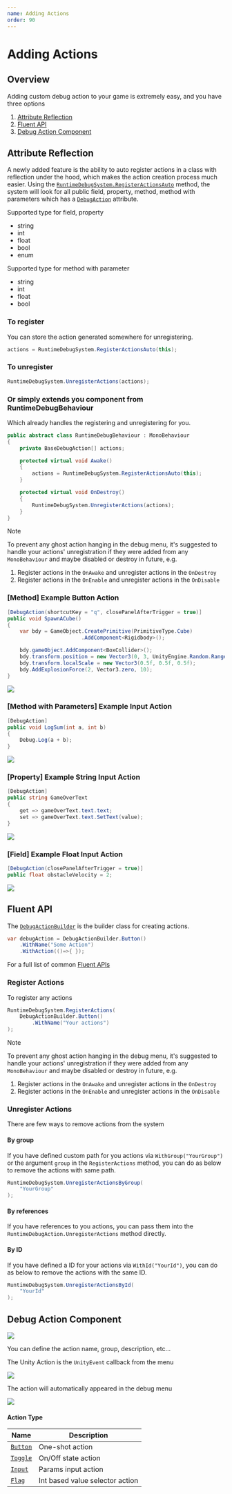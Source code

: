 ```yaml
---
name: Adding Actions
order: 90
---
```


# Adding Actions

## Overview

Adding custom debug action to your game is extremely easy, and you have three options

1. [Attribute Reflection](#attribute-reflection)
2. [Fluent API](#fluent-api)
3. [Debug Action Component](#debug-action-component)

## Attribute Reflection

A newly added feature is the ability to auto register actions in a class with reflection under the hood, which makes the action creation process much easier. Using the [`RuntimeDebugSystem.RegisterActionsAuto`](~/api/BennyKok.RuntimeDebug.Systems.RuntimeDebugSystem.yml#BennyKok_RuntimeDebug_Systems_RuntimeDebugSystem_RegisterActionsAuto_System_Object_System_String_) method, the system will look for all public field, property, method, method with parameters which has a [`DebugAction`](~/api/BennyKok.RuntimeDebug.Attributes.DebugActionAttribute.yml) attribute.

Supported type for field, property
- string
- int
- float
- bool
- enum

Supported type for method with parameter 
- string
- int
- float
- bool

### To register

You can store the action generated somewhere for unregistering.

```csharp
actions = RuntimeDebugSystem.RegisterActionsAuto(this);
```

### To unregister

```csharp
RuntimeDebugSystem.UnregisterActions(actions);
```

### Or simply extends you component from RuntimeDebugBehaviour

Which already handles the registering and unregistering for you.

```csharp
public abstract class RuntimeDebugBehaviour : MonoBehaviour
{
    private BaseDebugAction[] actions;

    protected virtual void Awake()
    {
        actions = RuntimeDebugSystem.RegisterActionsAuto(this);
    }

    protected virtual void OnDestroy()
    {
        RuntimeDebugSystem.UnregisterActions(actions);
    }
}
```

> [!NOTE]
> To prevent any ghost action hanging in the debug menu, it's suggested to handle your actions' unregistration if they were added from any `MonoBehaviour` and maybe disabled or destroy in future, e.g. 
> 1. Register actions in the `OnAwake` and unregister actions in the `OnDestroy`
> 2. Register actions in the `OnEnable` and unregister actions in the `OnDisable`

### [Method] Example Button Action

```csharp
[DebugAction(shortcutKey = "q", closePanelAfterTrigger = true)]
public void SpawnACube()
{
    var bdy = GameObject.CreatePrimitive(PrimitiveType.Cube)
                        .AddComponent<Rigidbody>();

    bdy.gameObject.AddComponent<BoxCollider>();
    bdy.transform.position = new Vector3(0, 3, UnityEngine.Random.Range(-2, 2));
    bdy.transform.localScale = new Vector3(0.5f, 0.5f, 0.5f);
    bdy.AddExplosionForce(2, Vector3.zero, 10);
}
```
![](../../images/2020-12-06-17-40-55.png)

### [Method with Parameters] Example Input Action

```csharp
[DebugAction]
public void LogSum(int a, int b)
{
    Debug.Log(a + b);
}
```

![](../../images/2020-12-06-18-21-48.png)


### [Property] Example String Input Action

```csharp
[DebugAction]
public string GameOverText
{
    get => gameOverText.text.text;
    set => gameOverText.text.SetText(value);
}
```
![](../../images/2020-12-06-17-44-26.png)

### [Field] Example Float Input Action

```csharp
[DebugAction(closePanelAfterTrigger = true)]
public float obstacleVelocity = 2;
```
![](../../images/2020-12-06-17-44-37.png)


## Fluent API

The [`DebugActionBuilder`](~/api/BennyKok.RuntimeDebug.Actions.DebugActionBuilder.yml) is the builder class for creating actions.

```csharp
var debugAction = DebugActionBuilder.Button()
    .WithName("Some Action")
    .WithAction(()=>{ });
```

For a full list of common [Fluent APIs](~/api/BennyKok.RuntimeDebug.Actions.FluentAction-1.yml)

### Register Actions

To register any actions

```csharp
RuntimeDebugSystem.RegisterActions(
    DebugActionBuilder.Button()
        .WithName("Your actions")
);
```
> [!NOTE]
> To prevent any ghost action hanging in the debug menu, it's suggested to handle your actions' unregistration if they were added from any `MonoBehaviour` and maybe disabled or destroy in future, e.g. 
> 1. Register actions in the `OnAwake` and unregister actions in the `OnDestroy`
> 2. Register actions in the `OnEnable` and unregister actions in the `OnDisable`


### Unregister Actions

There are few ways to remove actions from the system

#### By group

If you have defined custom path for you actions via `WithGroup("YourGroup")` or the argument `group` in the `RegisterActions` method, you can do as below to remove the actions with same path.

```csharp
RuntimeDebugSystem.UnregisterActionsByGroup(
    "YourGroup"
);
```

#### By references

If you have references to you actions, you can pass them into the `RuntimeDebugAction.UnregisterActions` method directly.

#### By ID

If you have defined a ID for your actions via `WithId("YourId")`, you can do as below to remove the actions with the same ID.

```csharp
RuntimeDebugSystem.UnregisterActionsById(
    "YourId"
);
```


## Debug Action Component

![](../../images/2020-11-22-14-35-25.png)

You can define the action name, group, description, etc...

The Unity Action is the `UnityEvent` callback from the menu

![](../../images/2020-11-22-14-36-34.png)

The action will automatically appeared in the debug menu

![](../../images/2020-11-22-14-38-47.png)


#### Action Type

| Name | Description |
| ---- | ---- |
| [`Button`](~/api/BennyKok.RuntimeDebug.Actions.DebugActionButton.yml) | One-shot action |
| [`Toggle`](~/api/BennyKok.RuntimeDebug.Actions.DebugActionFlag.yml) | On/Off state action |
| [`Input`](~/api/BennyKok.RuntimeDebug.Actions.DebugActionInput.yml) | Params input action |
| [`Flag`](~/api/BennyKok.RuntimeDebug.Actions.DebugActionFlag.yml) | Int based value selector action |